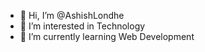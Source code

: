 - 👋 Hi, I’m @AshishLondhe
- 👀 I’m interested in Technology
- 🌱 I’m currently learning Web Development


<!---
AshishLondhe/AshishLondhe is a ✨ special ✨ repository because its `README.md` (this file) appears on your GitHub profile.
You can click the Preview link to take a look at your changes.
--->
